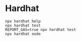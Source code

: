 # Hardhat
 
 ```shell
 npx hardhat help
 npx hardhat test
 REPORT_GAS=true npx hardhat test
 npx hardhat node
 ```
